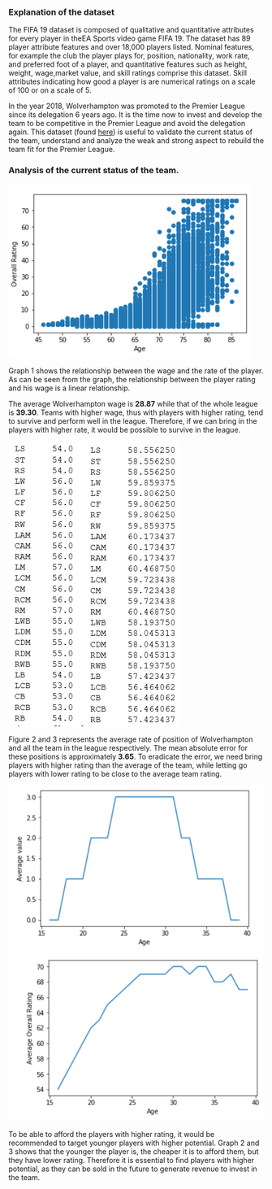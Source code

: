 ### Explanation of the dataset

The FIFA 19 dataset is composed of qualitative and quantitative attributes for every player in theEA Sports video game FIFA 19. The dataset has 89 player attribute features and over 18,000 players listed. Nominal features, for example the club the player plays for, position, nationality, work rate, and preferred foot of a player, and quantitative features such as height, weight, wage,market value, and skill ratings comprise this dataset. Skill attributes indicating how good a player is are numerical ratings on a scale of 100 or on a scale of 5.

In the year 2018, Wolverhampton was promoted to the Premier League since its delegation 6 years ago. It is the time now to invest and develop the team to be competitive in the Premier League and avoid the delegation again. This dataset (found [here](https://www.kaggle.com/karangadiya/fifa19)) is useful to validate the current status of the team, understand and analyze the weak and strong aspect to rebuild the team fit for the Premier League.

### Analysis of the current status of the team.

![Graph 1: Wage vs Overall Rating](./Blog_Figures/Wage_vs_Overall_Rating.PNG)

Graph 1 shows the relationship between the wage and the rate of the player. As can be seen from the graph, the relationship between the player rating and his wage is a linear relationship. 

The average Wolverhampton wage is **28.87** while that of the whole league is **39.30**. Teams with higher wage, thus with players with higher rating, tend to survive and perform well in the league. Therefore, if we can bring in the players with higher rate, it would be possible to survive in the league.

![Figure 1: Average rate of position of Wolverhampton](./Blog_Figures/Wolves_position.PNG)
![Figure 2: Average rate of position of the whole league](./Blog_Figures/League_position.PNG)

Figure 2 and 3 represents the average rate of position of Wolverhampton and all the team in the league respectively. The mean absolute error for these positions is approximately **3.65**. To eradicate the error, we need bring players with higher rating than the average of the team, while letting go players with lower rating to be close to the average team rating.

![Graph 2: Age vs average wage](./Blog_Figures/Age_vs_Average_Value.PNG)
![Graph 3: Age vs average overall rating](./Blog_Figures/Average_rating_vs_age.PNG)

To be able to afford the players with higher rating, it would be recommended to target younger players with higher potential. Graph 2 and 3 shows that the younger the player is, the cheaper it is to afford them, but they have lower rating. Therefore it is essential to find players with higher potential, as they can be sold in the future to generate revenue to invest in the team.



